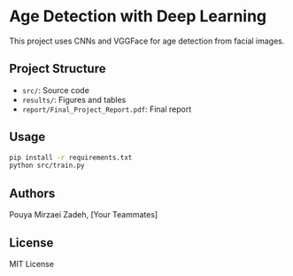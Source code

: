 # Age Detection with Deep Learning

This project uses CNNs and VGGFace for age detection from facial images.

## Project Structure
- `src/`: Source code
- `results/`: Figures and tables
- `report/Final_Project_Report.pdf`: Final report

## Usage
```bash
pip install -r requirements.txt
python src/train.py
```

## Authors
Pouya Mirzaei Zadeh, [Your Teammates]

## License
MIT License
